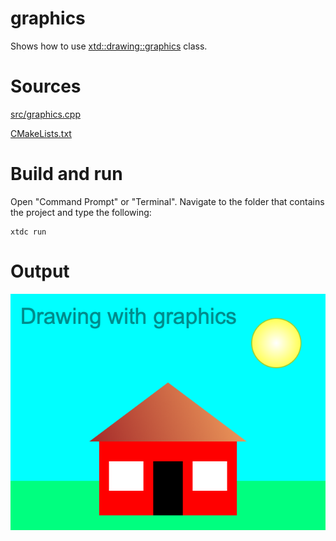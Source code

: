 # graphics

Shows how to use [xtd::drawing::graphics](https://codedocs.xyz/gammasoft71/xtd/classxtd_1_1drawing_1_1graphics.html) class.

# Sources

[src/graphics.cpp](src/graphics.cpp)

[CMakeLists.txt](CMakeLists.txt)

# Build and run

Open "Command Prompt" or "Terminal". Navigate to the folder that contains the project and type the following:

```shell
xtdc run
```

# Output

![Screenshot](../../../../docs/pictures/examples/graphics.png)
